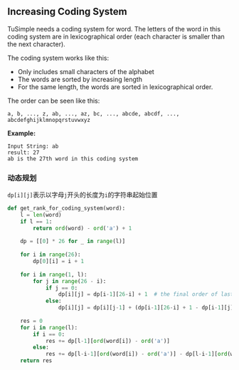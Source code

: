 ## Increasing Coding System

TuSimple needs a coding system for word. The letters of the word in this coding system are in lexicographical order (each character is smaller than the next character).

The coding system works like this:

* Only includes small characters of the alphabet
* The words are sorted by increasing length
* For the same length, the words are sorted in lexicographical order.

The order can be seen like this:

```
a, b, ..., z, ab, ..., az, bc, ..., abcde, abcdf, ..., abcdefghijklmnopqrstuvwxyz
```

**Example:**

```
Input String: ab
result: 27
ab is the 27th word in this coding system
```

### 动态规划

`dp[i][j]`表示以字母`j`开头的长度为`i`的字符串起始位置

```python
def get_rank_for_coding_system(word):
    l = len(word)
    if l == 1:
        return ord(word) - ord('a') + 1
    
    dp = [[0] * 26 for _ in range(l)]
    
    for i in range(26):
        dp[0][i] = i + 1
    
    for i in range(1, l):
        for j in range(26 - i):
            if j == 0:
                dp[i][j] = dp[i-1][26-i] + 1  # the final order of last length + 1
            else:
                dp[i][j] = dp[i][j-1] + (dp[i-1][26-i] + 1 - dp[i-1][j])  # (dp[i-1][26-i] + 1 - dp[i-1][j]) is the total number of words with length i and starts with character j - 1
    
    res = 0
    for i in range(l):
        if i == 0:
            res += dp[l-1][ord(word[i]) - ord('a')]
        else:
            res += dp[l-i-1][ord(word[i]) - ord('a')] - dp[l-i-1][ord(word[i-1]) - ord('a') + 1]
    return res
            
    
```

